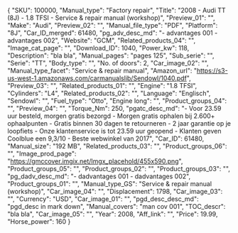 {
  "SKU": 100000,
  "Manual_type": "Factory repair",
  "Title": "2008 - Audi TT  (8J) - 1.8 TFSI - Service & repair manual (workshop)",
  "Preview_01": "",
  "Make": "Audi",
  "Preview_02": "",
  "Manual_file_type": "PDF",
  "Platform": "8J",
  "Car_ID_merged": 61480,
  "pg_adv_desc_md": "- advantages 001 - advantages 002",
  "Website": "GCM",
  "Related_products_04": "",
  "Image_cat_page": "",
  "Download_ID": 1040,
  "Power_kw": 118,
  "Description": "bla bla",
  "Manual_pages": "pages 125",
  "Sub_serie": "",
  "Serie": "TT",
  "Body_type": "",
  "No. of doors": 2,
  "Car_image_02": "",
  "Manual_type_facet": "Service & repair manual",
  "Amazon_url": "https://s3-us-west-1.amazonaws.com/carmanualslib/Sendowl/1040.pdf",
  "Preview_03": "",
  "Related_products_01": "",
  "Engine": "1.8 TFSI",
  "Cylinders": "L4",
  "Related_products_02": "",
  "Language": "Englisch",
  "Sendowl": "",
  "Fuel_type": "Otto",
  "Engine long": "",
  "Product_groups_04": "",
  "Preview_04": "",
  "Torque_Nm": 250,
  "pgatc_desc_md": "-  Voor 23.59 uur besteld, morgen gratis bezorgd  -  Morgen gratis ophalen bij 2.600+ ophaalpunten  -  Gratis binnen 30 dagen te retourneren  -  2 jaar garantie op je loopfiets  -  Onze klantenservice is tot 23.59 uur geopend  -  Klanten geven Coolblue een 9,3/10   -  Beste webwinkel van 2017",
  "Car_ID": 61480,
  "Manual_size": "192 MB",
  "Related_products_03": "",
  "Product_groups_06": "",
  "Image_prod_page": "https://gmccover.imgix.net/Imgx_placehold/455x590.png",
  "Product_groups_05": "",
  "Product_groups_02": "",
  "Product_groups_03": "",
  "pg_dadv_desc_md": "- dadvantages 001 - dadvantages 002",
  "Product_groups_01": "",
  "Manual_type_GS": "Service & repair manual (workshop)",
  "Car_image_04": "",
  "Displacement": 1798,
  "Car_image_03": "",
  "Currency": "USD",
  "Car_image_01": "",
  "pgd_desc_desc_md": "pgd_desc in mark down",
  "Manual_covers": "man cov 001",
  "TOC_descr": "bla bla",
  "Car_image_05": "",
  "Year": 2008,
  "Aff_link": "",
  "Price": 19.99,
  "Horse_power": 160
}
